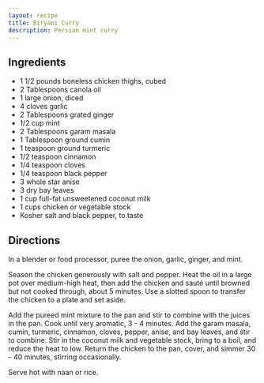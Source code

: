 ```yaml
---
layout: recipe
title: Biryani Curry
description: Persian mint curry
---
```


## Ingredients

* 1 1/2 pounds boneless chicken thighs, cubed
* 2 Tablespoons canola oil
* 1 large onion, diced
* 4 cloves garlic
* 2 Tablespoons grated ginger
* 1/2 cup mint
* 2 Tablespoons garam masala
* 1 Tablespoon ground cumin
* 1 teaspoon ground turmeric
* 1/2 teaspoon cinnamon
* 1/4 teaspoon cloves
* 1/4 teaspoon black pepper
* 3 whole star anise
* 3 dry bay leaves
* 1 cup full-fat unsweetened coconut milk
* 1 cups chicken or vegetable stock
* Kosher salt and black pepper, to taste

## Directions

In a blender or food processor, puree the onion, garlic, ginger, and mint.

Season the chicken generously with salt and pepper. Heat the oil in a large pot over medium-high heat, then add the chicken and sauté until browned but not cooked through, about 5 minutes. Use a slotted spoon to transfer the chicken to a plate and set aside.

Add the pureed mint mixture to the pan and stir to combine with the juices in the pan. Cook until very aromatic, 3 - 4 minutes. Add the garam masala, cumin, turmeric, cinnamon, cloves, pepper, anise, and bay leaves, and stir to combine. Stir in the coconut milk and vegetable stock, bring to a boil, and reduce the heat to low. Return the chicken to the pan, cover, and simmer 30 - 40 minutes, stirring occasionally.

Serve hot with naan or rice.
